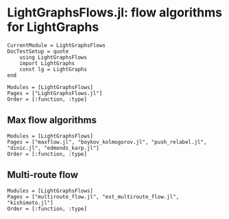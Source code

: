  # LightGraphsFlows.jl: flow algorithms for LightGraphs

```@meta
CurrentModule = LightGraphsFlows
DocTestSetup = quote
    using LightGraphsFlows
    import LightGraphs
    const lg = LightGraphs
end
```

```@autodocs
Modules = [LightGraphsFlows]
Pages = ["LightGraphsFlows.jl"]
Order = [:function, :type]
```

## Max flow algorithms

```@autodocs
Modules = [LightGraphsFlows]
Pages = ["maxflow.jl", "boykov_kolmogorov.jl", "push_relabel.jl", "dinic.jl", "edmonds_karp.jl"]
Order = [:function, :type]
```

## Multi-route flow

```@autodocs
Modules = [LightGraphsFlows]
Pages = ["multiroute_flow.jl", "ext_multiroute_flow.jl", "kishimoto.jl"]
Order = [:function, :type]
```
